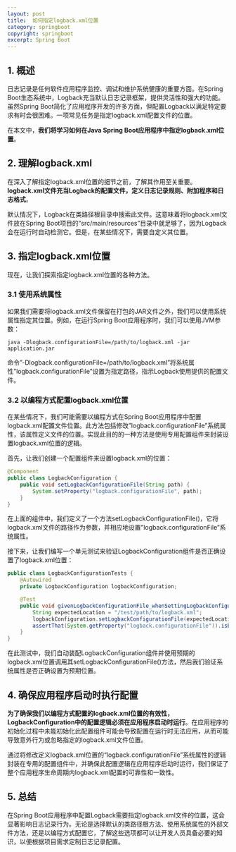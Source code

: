 ```yaml
---
layout: post
title:  如何指定logback.xml位置
category: springboot
copyright: springboot
excerpt: Spring Boot
---
```


## 1. 概述

日志记录是任何软件应用程序监控、调试和维护系统健康的重要方面。在Spring Boot生态系统中，Logback充当默认日志记录框架，提供灵活性和强大的功能。虽然Spring Boot简化了应用程序开发的许多方面，但配置Logback以满足特定要求有时会很困难。一项常见任务是指定logback.xml配置文件的位置。

在本文中，**我们将学习如何在Java Spring Boot应用程序中指定logback.xml位置**。

## 2. 理解logback.xml

在深入了解指定logback.xml位置的细节之前，了解其作用至关重要。**logback.xml文件充当Logback的配置文件，定义日志记录规则、附加程序和日志格式**。

默认情况下，Logback在类路径根目录中搜索此文件。这意味着将logback.xml文件放在Spring Boot项目的”src/main/resources”目录中就足够了，因为Logback会在运行时自动检测它。但是，在某些情况下，需要自定义其位置。

## 3. 指定logback.xml位置

现在，让我们探索指定logback.xml位置的各种方法。

### 3.1 使用系统属性

如果我们需要将logback.xml文件保留在打包的JAR文件之外，我们可以使用系统属性指定其位置。例如，在运行Spring Boot应用程序时，我们可以使用JVM参数：

```shell
java -Dlogback.configurationFile=/path/to/logback.xml -jar application.jar
```

命令”-Dlogback.configurationFile=/path/to/logback.xml”将系统属性”logback.configurationFile”设置为指定路径，指示Logback使用提供的配置文件。

### 3.2 以编程方式配置logback.xml位置

在某些情况下，我们可能需要以编程方式在Spring Boot应用程序中配置logback.xml配置文件位置。此方法包括修改”logback.configurationFile”系统属性，该属性定义文件的位置。实现此目的的一种方法是使用专用配置组件来封装设置logback.xml位置的逻辑。

首先，让我们创建一个配置组件来设置logback.xml的位置：

```java
@Component
public class LogbackConfiguration {
    public void setLogbackConfigurationFile(String path) {
        System.setProperty("logback.configurationFile", path);
    }
}
```

在上面的组件中，我们定义了一个方法setLogbackConfigurationFile()，它将logback.xml文件的路径作为参数，并相应地设置”logback.configurationFile”系统属性。

接下来，让我们编写一个单元测试来验证LogbackConfiguration组件是否正确设置了logback.xml位置：

```java
public class LogbackConfigurationTests {
    @Autowired
    private LogbackConfiguration logbackConfiguration;

    @Test
    public void givenLogbackConfigurationFile_whenSettingLogbackConfiguration_thenFileLocationSet() {
        String expectedLocation = "/test/path/to/logback.xml";
        logbackConfiguration.setLogbackConfigurationFile(expectedLocation);
        assertThat(System.getProperty("logback.configurationFile")).isEqualTo(expectedLocation);
    }
}
```

在此测试中，我们自动装配LogbackConfiguration组件并使用预期的logback.xml位置调用其setLogbackConfigurationFile()方法，然后我们验证系统属性是否正确设置为预期位置。

## 4. 确保应用程序启动时执行配置

**为了确保我们以编程方式配置的logback.xml位置的有效性，LogbackConfiguration中的配置逻辑必须在应用程序启动时运行**。在应用程序的初始化过程中未能初始化此配置组件可能会导致配置在运行时无法应用，从而可能导致意外行为或忽略指定的logback.xml文件位置。

通过将修改定义logback.xml位置的“logback.configurationFile”系统属性的逻辑封装在专用的配置组件中，并确保此配置逻辑在应用程序启动时运行，我们保证了整个应用程序生命周期内logback.xml配置的可靠性和一致性。

## 5. 总结

在Spring Boot应用程序中配置Logback需要指定logback.xml文件的位置，这会显著影响日志记录行为。无论是选择默认的类路径根方法、使用系统属性的外部文件方法，还是以编程方式配置它，了解这些选项都可以让开发人员具备必要的知识，以便根据项目需求定制日志记录配置。